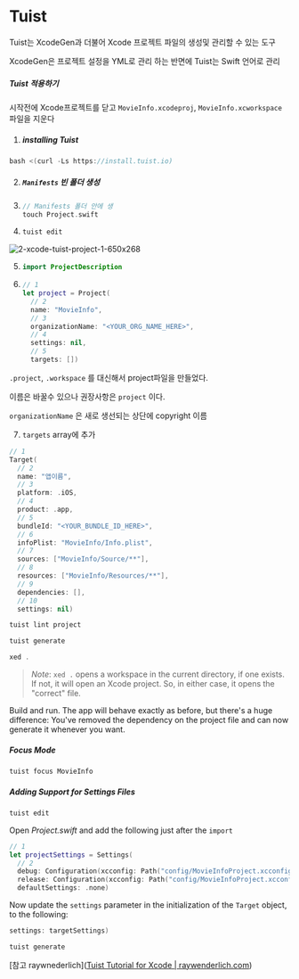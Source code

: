 # Tuist

Tuist는 XcodeGen과 더불어 Xcode 프로젝트 파일의 생성및 관리할 수 있는 도구

XcodeGen은 프로젝트 설정을 YML로 관리 하는 반면에 Tuist는 Swift 언어로 관리

##### Tuist 적용하기

시작전에 Xcode프로젝트를 닫고 `MovieInfo.xcodeproj`, `MovieInfo.xcworkspace` 파일을 지운다

1. ##### installing Tuist

```swift
bash <(curl -Ls https://install.tuist.io)
```

2. ##### `Manifests` 빈 폴더 생성

3. ```swift
   // Manifests 폴더 안에 생
   touch Project.swift
   ```

4. ```swift
   tuist edit
   ```

![2-xcode-tuist-project-1-650x268](https://user-images.githubusercontent.com/47776915/167323651-b7afd616-8170-4cf6-ad55-fe79d123100a.png)

5. ```swift
   import ProjectDescription
   ```

6. ```swift
   // 1
   let project = Project(
     // 2
     name: "MovieInfo",
     // 3
     organizationName: "<YOUR_ORG_NAME_HERE>",
     // 4
     settings: nil,
     // 5
     targets: [])
   ```

`.project`, `.workspace` 를 대신해서 project파일을 만들었다.

이름은 바꿀수 있으나 권장사항은 `project` 이다.

`organizationName` 은 새로 생선되는 상단에 copyright 이름

7. `targets` array에 추가            

```swift
// 1
Target(
  // 2
  name: "앱이름",
  // 3
  platform: .iOS,
  // 4
  product: .app,
  // 5
  bundleId: "<YOUR_BUNDLE_ID_HERE>",
  // 6
  infoPlist: "MovieInfo/Info.plist",
  // 7
  sources: ["MovieInfo/Source/**"],
  // 8
  resources: ["MovieInfo/Resources/**"],
  // 9
  dependencies: [],
  // 10
  settings: nil)
```

```swift
tuist lint project
```

```swift
tuist generate
```

```swift
xed .
```

> *Note*: `xed .` opens a workspace in the current directory, if one exists. If not, it will open an Xcode project. So, in either case, it opens the "correct" file.

Build and run. The app will behave exactly as before, but there's a huge difference: You've removed the dependency on the project file and can now generate it whenever you want.

##### Focus Mode

```swift
tuist focus MovieInfo
```

##### Adding Support for Settings Files

```swift
tuist edit
```

Open *Project.swift* and add the following just after the `import`

```swift
// 1
let projectSettings = Settings(
  // 2
  debug: Configuration(xcconfig: Path("config/MovieInfoProject.xcconfig")),
  release: Configuration(xcconfig: Path("config/MovieInfoProject.xcconfig")),
  defaultSettings: .none)
```

Now update the `settings` parameter in the initialization of the `Target` object, to the following:

```swift
settings: targetSettings)
```

```swift
tuist generate
```

[참고 raywnederlich]([Tuist Tutorial for Xcode | raywenderlich.com](https://www.raywenderlich.com/24508362-tuist-tutorial-for-xcode))
